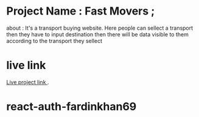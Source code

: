 # Project Name : Fast Movers ;
about : It's a transport buying website. Here people can sellect a transport
then they have to input destination
then there will be data visible to them according to the transport they sellect 



# live link 

[Live project link ](https://github.com/facebook/create-react-app).

# react-auth-fardinkhan69
